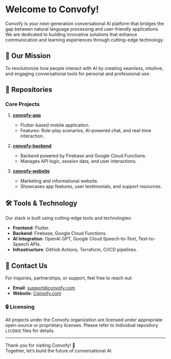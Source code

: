 # Welcome to Convofy!  

Convofy is your next-generation conversational AI platform that bridges the gap between natural language processing and user-friendly applications. We are dedicated to building innovative solutions that enhance communication and learning experiences through cutting-edge technology.  


## 🚀 Our Mission  
To revolutionize how people interact with AI by creating seamless, intuitive, and engaging conversational tools for personal and professional use.  


## 📂 Repositories  

### **Core Projects**  
1. **[convofy-app](https://github.com/Convofy/convofy-app)**  
   - Flutter-based mobile application.  
   - Features: Role-play scenarios, AI-powered chat, and real-time interaction.  

2. **[convofy-backend](https://github.com/Convofy/convofy-backend)**  
   - Backend powered by Firebase and Google Cloud Functions.  
   - Manages API logic, session data, and user interactions.  

3. **[convofy-website](https://github.com/Convofy/convofy-website)**  
   - Marketing and informational website.  
   - Showcases app features, user testimonials, and support resources.  

<!--
## 🌟 Get Involved  

Convofy is a growing platform, and we welcome contributions, feedback, and collaboration!  
Here’s how you can get started:  
1. **Explore the Repositories**: Each project has its own `README.md` for setup and contribution guidelines.  
2. **Open Issues**: Found a bug or have a feature request? Let us know in the respective repo’s issue tracker.  
3. **Join Discussions**: Participate in discussions to help shape the future of Convofy.  
-->

## 🛠️ Tools & Technology  

Our stack is built using cutting-edge tools and technologies:  
- **Frontend**: Flutter.  
- **Backend**: Firebase, Google Cloud Functions.  
- **AI Integration**: OpenAI GPT, Google Cloud Speech-to-Text, Text-to-Speech APIs.  
- **Infrastructure**: GitHub Actions, Terraform, CI/CD pipelines.  


## 📧 Contact Us  

For inquiries, partnerships, or support, feel free to reach out:  
- **Email**: support@convofy.com  
- **Website**: [Convofy.com](https://convofy.com)  


### 🔒 Licensing  

All projects under the Convofy organization are licensed under appropriate open-source or proprietary licenses. Please refer to individual repository `LICENSE` files for details.  

---

Thank you for visiting Convofy! 🌟  
Together, let’s build the future of conversational AI.  
